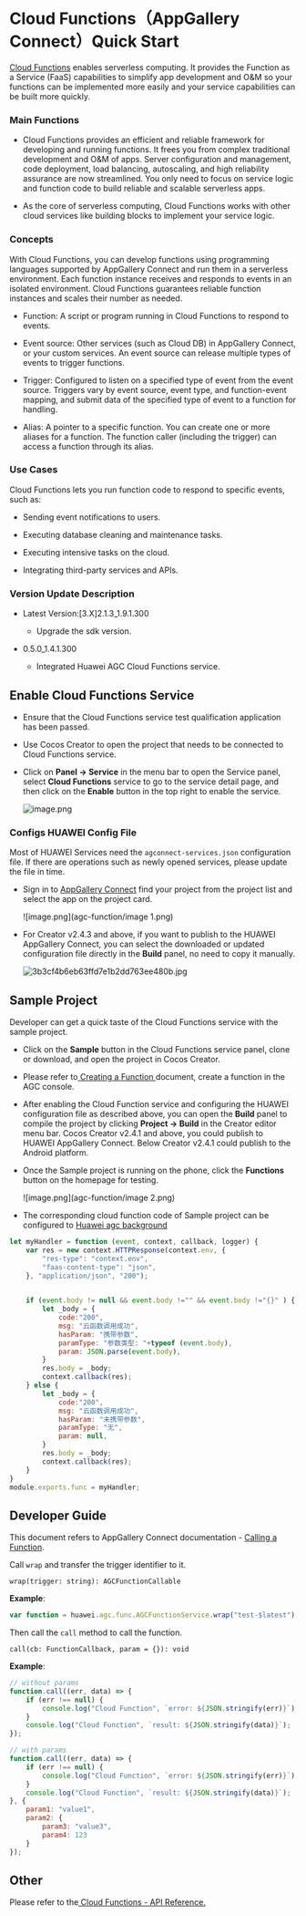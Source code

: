 # Cloud Functions（AppGallery Connect）Quick Start

[Cloud Functions](https://developer.huawei.com/consumer/en/doc/development/AppGallery-connect-Guides/agc-cloudfunction-introduction-0000001059279544) enables serverless computing. It provides the Function as a Service (FaaS) capabilities to simplify app development and O&M so your functions can be implemented more easily and your service capabilities can be built more quickly.

### Main Functions

- Cloud Functions provides an efficient and reliable framework for developing and running functions. It frees you from complex traditional development and O&M of apps. Server configuration and management, code deployment, load balancing, autoscaling, and high reliability assurance are now streamlined. You only need to focus on service logic and function code to build reliable and scalable serverless apps.

- As the core of serverless computing, Cloud Functions works with other cloud services like building blocks to implement your service logic.

### Concepts

With Cloud Functions, you can develop functions using programming languages supported by AppGallery Connect and run them in a serverless environment. Each function instance receives and responds to events in an isolated environment. Cloud Functions guarantees reliable function instances and scales their number as needed.

- Function: A script or program running in Cloud Functions to respond to events.

- Event source: Other services (such as Cloud DB) in AppGallery Connect, or your custom services. An event source can release multiple types of events to trigger functions.

- Trigger: Configured to listen on a specified type of event from the event source. Triggers vary by event source, event type, and function-event mapping, and submit data of the specified type of event to a function for handling.

- Alias: A pointer to a specific function. You can create one or more aliases for a function. The function caller (including the trigger) can access a function through its alias.

### Use Cases

Cloud Functions lets you run function code to respond to specific events, such as:

- Sending event notifications to users.

- Executing database cleaning and maintenance tasks.

- Executing intensive tasks on the cloud.

- Integrating third-party services and APIs.

### Version Update Description

- Latest Version:[3.X]2.1.3_1.9.1.300

    - Upgrade the sdk version.

-  0.5.0_1.4.1.300

    - Integrated Huawei AGC Cloud Functions service.

## Enable Cloud Functions Service

- Ensure that the Cloud Functions service test qualification application has been passed.

- Use Cocos Creator to open the project that needs to be connected to Cloud Functions service.

- Click on **Panel -> Service** in the menu bar to open the Service panel, select **Cloud Functions** service to go to the service detail page, and then click on the **Enable** button in the top right to enable the service. 

    ![image.png](agc-function/image.png)

### Configs HUAWEI Config File

Most of HUAWEI Services need the `agconnect-services.json` configuration file. If there are operations such as newly opened services, please update the file in time.

- Sign in to [AppGallery Connect](https://developer.huawei.com/consumer/en/service/josp/agc/index.html) find your project from the project list and select the app on the project card.

    ![image.png](agc-function/image 1.png)

- For Creator v2.4.3 and above, if you want to publish to the HUAWEI AppGallery Connect, you can select the downloaded or updated configuration file directly in the **Build** panel, no need to copy it manually.

    ![3b3cf4b6eb63ffd7e1b2dd763ee480b.jpg](agc-function/3b3cf4b6eb63ffd7e1b2dd763ee480b.jpg)

## Sample Project

Developer can get a quick taste of the Cloud Functions service with the sample project.

- Click on the **Sample** button in the Cloud Functions service panel, clone or download, and open the project in Cocos Creator.

- Please refer to[ Creating a Function ](https://developer.huawei.com/consumer/en/doc/development/AppGallery-connect-Guides/create-and-configure-0000001563715033)document, create a function in the AGC console. 

- After enabling the Cloud Function service and configuring the HUAWEI configuration file as described above, you can open the **Build** panel to compile the project by clicking **Project -> Build** in the Creator editor menu bar. Cocos Creator v2.4.1 and above, you could publish to HUAWEI AppGallery Connect. Below Creator v2.4.1 could publish to the Android platform.

- Once the Sample project is running on the phone, click the **Functions** button on the homepage for testing.

    ![image.png](agc-function/image 2.png)

- The corresponding cloud function code of Sample project can be configured to [Huawei agc background](https://developer.huawei.com/consumer/cn/service/josp/agc/index.html#/myProject/388421841221566752/9249519184595931747?appId=108702107)

```JavaScript
let myHandler = function (event, context, callback, logger) {
    var res = new context.HTTPResponse(context.env, {
        "res-type": "context.env",
        "faas-content-type": "json",
    }, "application/json", "200");

    
    if (event.body != null && event.body !="" && event.body !="{}" ) {
        let _body = {
            code:"200",
            msg: "云函数调用成功",
            hasParam: "携带参数",
            paramType: "参数类型: "+typeof (event.body),
            param: JSON.parse(event.body),
        }
        res.body = _body;
        context.callback(res);
    } else {
        let _body = {
            code:"200",
            msg: "云函数调用成功",
            hasParam: "未携带参数",
            paramType: "无",
            param: null,
        }
        res.body = _body;
        context.callback(res);
    }
}
module.exports.func = myHandler;
```

## Developer Guide

This document refers to AppGallery Connect documentation - [Calling a Function](https://developer.huawei.com/consumer/en/doc/development/AppGallery-connect-Guides/agc-cloudfunction-appcall#h1-1578361210933).

Call `wrap` and transfer the trigger identifier to it.

`wrap(trigger: string): AGCFunctionCallable`

**Example**:

```JavaScript
var function = huawei.agc.func.AGCFunctionService.wrap("test-$latest");
```

Then call the `call` method to call the function.

`call(cb: FunctionCallback, param = {}): void`

**Example**:

```JavaScript
// without params
function.call((err, data) => {
    if (err !== null) {
        console.log("Cloud Function", `error: ${JSON.stringify(err)}`);
    }
    console.log("Cloud Function", `result: ${JSON.stringify(data)}`);
});

// with params
function.call((err, data) => {
    if (err !== null) {
        console.log("Cloud Function", `error: ${JSON.stringify(err)}`);
    }
    console.log("Cloud Function", `result: ${JSON.stringify(data)}`);
}, {
    param1: "value1",
    param2: {
        param3: "value3",
        param4: 123
    }
});
```

## Other

Please refer to the[ Cloud Functions - API Reference.](https://developer.huawei.com/consumer/en/doc/development/AppGallery-connect-Guides/agc-cloudfunction-introduction-0000001059279544)



